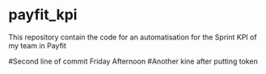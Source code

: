 # payfit_kpi
This repository contain the code for an automatisation for the Sprint KPI of my team in Payfit

#Second line of commit Friday Afternoon 
#Another kine after putting token